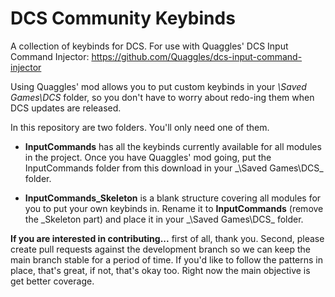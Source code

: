 # DCS Community Keybinds
A collection of keybinds for DCS. For use with Quaggles' DCS Input Command Injector:
https://github.com/Quaggles/dcs-input-command-injector

Using Quaggles' mod allows you to put custom keybinds in your _<user>\Saved Games\DCS_ folder, so you don't have to worry about redo-ing them when DCS updates are released.

In this repository are two folders. You'll only need one of them.

* __InputCommands__ has all the keybinds currently available for all modules in the project. Once you have Quaggles' mod going, put the InputCommands folder from this download in your _<User>\Saved Games\DCS\_ folder.
  
* __InputCommands_Skeleton__ is a blank structure covering all modules for you to put your own keybinds in. Rename it to __InputCommands__ (remove the _Skeleton part) and place it in your _<User>\Saved Games\DCS\_ folder.
  
__If you are interested in contributing...__ first of all, thank you. Second, please create pull requests against the development branch so we can keep the main branch stable for a period of time. If you'd like to follow the patterns in place, that's great, if not, that's okay too. Right now the main objective is get better coverage.
